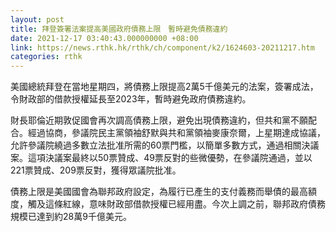 ```yaml
---
layout: post
title: 拜登簽署法案提高美國政府債務上限　暫時避免債務違約
date: 2021-12-17 03:40:43.000000000 +08:00
link: https://news.rthk.hk/rthk/ch/component/k2/1624603-20211217.htm
categories: rthk
---
```


美國總統拜登在當地星期四，將債務上限提高2萬5千億美元的法案，簽署成法，令財政部的借款授權延長至2023年，暫時避免政府債務違約。

財長耶倫近期敦促國會再次調高債務上限，避免出現債務違約，但共和黨不願配合。經過協商，參議院民主黨領袖舒默與共和黨領袖麥康奈爾，上星期達成協議，允許參議院繞過多數立法批准所需的60票門檻，以簡單多數方式，通過相關決議案。這項決議案最終以50票贊成、49票反對的些微優勢，在參議院通過，並以221票贊成、209票反對，獲得眾議院批准。

債務上限是美國國會為聯邦政府設定，為履行已產生的支付義務而舉債的最高額度，觸及這條紅線，意味財政部借款授權已經用盡。今次上調之前，聯邦政府債務規模已達到約28萬9千億美元。
